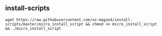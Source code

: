 

## install-scripts

```
wget https://raw.githubusercontent.com/xx-magze4/install-scripts/master/micro_install_script && chmod +x micro_install_script && ./micro_install_script
```
